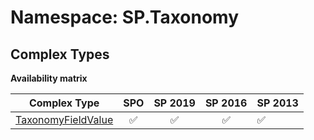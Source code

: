 # Namespace: SP.Taxonomy

## Complex Types

**Availability matrix**

Complex Type | SPO | SP 2019 | SP 2016 | SP 2013
----------|:---:|:-------:|:-------:|:-------
[TaxonomyFieldValue](./ComplexTypes/TaxonomyFieldValue.md) | ✅ | ✅ | ✅ | ✅
